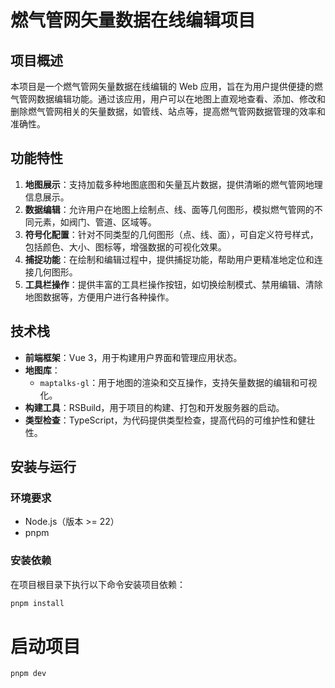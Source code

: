 
# 燃气管网矢量数据在线编辑项目

## 项目概述
本项目是一个燃气管网矢量数据在线编辑的 Web 应用，旨在为用户提供便捷的燃气管网数据编辑功能。通过该应用，用户可以在地图上直观地查看、添加、修改和删除燃气管网相关的矢量数据，如管线、站点等，提高燃气管网数据管理的效率和准确性。

## 功能特性
1. **地图展示**：支持加载多种地图底图和矢量瓦片数据，提供清晰的燃气管网地理信息展示。
2. **数据编辑**：允许用户在地图上绘制点、线、面等几何图形，模拟燃气管网的不同元素，如阀门、管道、区域等。
3. **符号化配置**：针对不同类型的几何图形（点、线、面），可自定义符号样式，包括颜色、大小、图标等，增强数据的可视化效果。
4. **捕捉功能**：在绘制和编辑过程中，提供捕捉功能，帮助用户更精准地定位和连接几何图形。
5. **工具栏操作**：提供丰富的工具栏操作按钮，如切换绘制模式、禁用编辑、清除地图数据等，方便用户进行各种操作。

## 技术栈
- **前端框架**：Vue 3，用于构建用户界面和管理应用状态。
- **地图库**：
  - `maptalks-gl`：用于地图的渲染和交互操作，支持矢量数据的编辑和可视化。
- **构建工具**：RSBuild，用于项目的构建、打包和开发服务器的启动。
- **类型检查**：TypeScript，为代码提供类型检查，提高代码的可维护性和健壮性。

## 安装与运行
### 环境要求
- Node.js（版本 >= 22）
- pnpm

### 安装依赖

在项目根目录下执行以下命令安装项目依赖：
```bash
pnpm install
```

# 启动项目

```
pnpm dev
```

